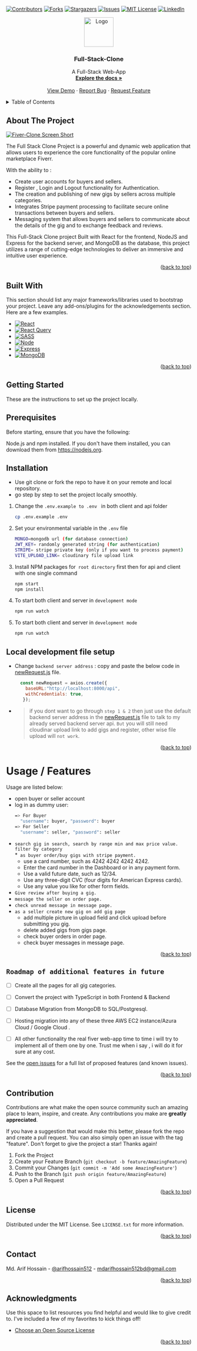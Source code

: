 <a name="readme-top"></a>

[![Contributors][contributors-shield]][contributors-url]
[![Forks][forks-shield]][forks-url]
[![Stargazers][stars-shield]][stars-url]
[![Issues][issues-shield]][issues-url]
[![MIT License][license-shield]][license-url]
[![LinkedIn][linkedin-shield]][linkedin-url]

<!-- PROJECT LOGO -->

<div align="center">
  <a href="https://github.com/arifhossain512/Full-Stack-Clone">
    <img src="./client/public/img/fullStackLogo.jpg" alt="Logo" width="80" height="80">
  </a>
   <h3 align="center">Full-Stack-Clone</h3>
   <p align="center">
    A Full-Stack Web-App  
    <br />
    <a href="https://github.com/arifhossain512/Full-Stack-Clone"><strong>Explore the docs »</strong></a>
    <br />
    <br />
    <a href="https://github.com/arifhossain512/Full-Stack-Clone">View Demo</a>
    ·
    <a href="https://github.com/arifhossain512/Full-Stack-Clone/issues">Report Bug</a>
    ·
    <a href="https://github.com/arifhossain512/Full-Stack-Clone/issues">Request Feature</a>
  </p>
</div>


<!-- TABLE OF CONTENTS -->
<details>
  <summary>Table of Contents</summary>
  <ol>
    <li>
      <a href="#about-the-project">About The Project</a>
      <ul>
        <li><a href="#built-with">Built With</a></li>
      </ul>
    </li>
    <li>
      <a href="#getting-started">Getting Started</a>
      <ul>
        <li><a href="#prerequisites">Prerequisites</a></li>
        <li><a href="#installation">Installation</a></li>
      </ul>
    </li>
    <li><a href="#usage--features">Usage / Features</a></li>
    <li><a href="#local-development-file-setup">Local Development & File setup</a></li>
    <li><a href="#contribution">Contribution</a></li>
    <li><a href="#license">License</a></li>
    <li><a href="#contact">Contact</a></li>
    <li><a href="#acknowledgments">Acknowledgments</a></li>
  </ol>
</details>



<!-- ABOUT THE PROJECT -->
## About The Project

[![Fiver-Clone Screen Short][product-screenshot]](https://fiverr-clone-tzhc.onrender.com/)

The Full Stack Clone Project is a powerful and dynamic web application that allows users to experience the core functionality of the popular online marketplace Fiverr.

 With the ability to :

* Create user accounts for buyers and sellers.
* Register , Login and Logout functionality for Authentication.
* The creation and publishing of new gigs by sellers across multiple categories. 
* Integrates Stripe payment processing to facilitate secure online transactions between buyers and sellers.
* Messaging system that allows buyers and sellers to communicate about the details of the gig and to exchange feedback and reviews.

 This Full-Stack Clone project  Built with React for the frontend, NodeJS and Express for the backend server, and MongoDB as the database, this project utilizes a range of cutting-edge technologies to deliver an immersive and intuitive user experience.

<p align="right">(<a href="#readme-top">back to top</a>)</p>



## Built With

This section should list any major frameworks/libraries used to bootstrap your project. Leave any add-ons/plugins for the acknowledgements section. Here are a few examples.


* [![React][React.js]][React-url]
* [![React Query][React-Query]][React-Query-url]
* [![SASS][SASS]][SASS-url]
* [![Node][Node.js]][Node-url]
* [![Express][Express.js]][Express-url]
* [![MongoDB][MongoDB]][MongoDB-url]



<p align="right">(<a href="#readme-top">back to top</a>)</p>



<!-- GETTING STARTED -->
## Getting Started

These are the instructions to set up the project locally.

## Prerequisites

Before starting, ensure that you have the following:

Node.js and npm installed. If you don't have them installed, you can download them from https://nodejs.org.


## Installation

* Use git clone or fork the repo to have it on  your remote and local repository.
* go step by step to set the project locally smoothly.
1. Change the `.env.example to .env ` in both client and api folder
    ```sh
    cp .env.example .env
    ```
2. Set your environmental variable in the `.env` file
    ```sh
    MONGO=mongodb url (for database connection)
    JWT_KEY= randomly generated string (for authentication)
    STRIPE= stripe private key (only if you want to process payment)
    VITE_UPLOAD_LINK= cloudinary file upload link
    ```
    
3. Install NPM packages for` root directory` first then for api and client with one single command
   ```sh
   npm start
   npm install
   ```
4. To start both client and server in `development mode`
   ```sh
   npm run watch
   ```
5. To start both client and server in `development mode`
   ```sh
   npm run watch
   ```

## Local development file setup
* Change `backend server address` : copy and paste the below code in [newRequest.js](https://github.com/arifhossain512/Full-Stack-Clone/blob/main/client/src/utils/newRequest.js) file.

  ```js
    const newRequest = axios.create({
      baseURL:"http://localhost:8000/api",
      withCredentials: true,
     });
  ```
- > if you dont want to go through ` step 1 & 2 ` then just use the default backend server address in the [newRequest.js](https://github.com/arifhossain512/Full-Stack-Clone/blob/main/client/src/utils/newRequest.js) file to talk to my already served backend server api. `But` you will still need cloudinar upload link to add gigs and register, other wise file upload will `not work`.
<p align="right">(<a href="#readme-top">back to top</a>)</p>



<!-- USAGE EXAMPLES -->
# Usage / Features
Usage are listed below:

* open buyer or seller account 
* log in as dummy user: 
    ```sh
    => For Buyer
      "username": buyer, "password": buyer
    => For Seller
      "username": seller, "password": seller
    ```
* `search gig in search, search by range min and max price value. filter by category`  
*` as buyer order/buy gigs with stripe payment.`
  + use a card number, such as 4242 4242 4242 4242.
  +  Enter the card number in the Dashboard or in any payment form.
  + Use a valid future date, such as 12/34.
  + Use any three-digit CVC (four digits for American Express cards).
  + Use any value you like for other form fields. 
*  `Give review after buying a gig.`
* `message the seller on order page.`
* `check unread message in message page.`
* `as a seller create new gig on add gig page`
  + add multiple picture in upload field and click upload before submitting you gig.
  + delete added gigs from gigs page.
  + check buyer orders in order page.
  + check buyer messages in message page.


<!-- _For more examples, please refer to the [Documentation](https://example.com)_ -->

<p align="right">(<a href="#readme-top">back to top</a>)</p>



<!-- ROADMAP -->
## `Roadmap of additional features in future`

- [ ] Create all the pages  for all  gig categories.
- [ ] Convert the project with TypeScript in both Frontend & Backend
- [ ] Database Migration from MongoDB to SQL/Postgresql.
- [ ] Hosting migration into any of these three  AWS EC2 instance/Azura Cloud / Google Cloud .
- [ ]  All other functionality the real fiver web-app time to time i will try to implement all of them one by one. Trust me when i say , i will do it for sure at any cost. 
    

See the [open issues](https://github.com/othneildrew/Best-README-Template/issues) for a full list of proposed features (and known issues).

<p align="right">(<a href="#readme-top">back to top</a>)</p>



<!-- CONTRIBUTING -->
## Contribution

Contributions are what make the open source community such an amazing place to learn, inspire, and create. Any contributions you make are **greatly appreciated**.

If you have a suggestion that would make this better, please fork the repo and create a pull request. You can also simply open an issue with the tag "feature".
Don't forget to give the project a star! Thanks again!

1. Fork the Project
2. Create your Feature Branch (`git checkout -b feature/AmazingFeature`)
3. Commit your Changes (`git commit -m 'Add some AmazingFeature'`)
4. Push to the Branch (`git push origin feature/AmazingFeature`)
5. Open a Pull Request

<p align="right">(<a href="#readme-top">back to top</a>)</p>



<!-- LICENSE -->
## License

Distributed under the MIT License. See `LICENSE.txt` for more information.

<p align="right">(<a href="#readme-top">back to top</a>)</p>



<!-- CONTACT -->
## Contact

Md. Arif Hossain - [@arifhossain512](https://twitter.com/arifhossain512) - mdarifhossain512bd@gmail.com

<!-- Project Link: [https://github.com/your_username/repo_name](https://github.com/your_username/repo_name) -->

<p align="right">(<a href="#readme-top">back to top</a>)</p>



<!-- ACKNOWLEDGMENTS -->
## Acknowledgments

Use this space to list resources you find helpful and would like to give credit to. I've included a few of my favorites to kick things off!

* [Choose an Open Source License](https://choosealicense.com)


<p align="right">(<a href="#readme-top">back to top</a>)</p>



<!-- MARKDOWN LINKS  -->

<!-- & IMAGES -->
[product-screenshot]: ./client/public/img/fiverrClone.png

<!-- GITHUB URLS -->
[linkedin-url]: https://linkedin.com/in/arifhossain512
[license-url]: https://github.com/arifhossain512/Full-Stack-Clone/blob/master/LICENSE.txt
[contributors-url]: https://github.com/arifhossain512/Full-Stack-Clone/graphs/contributors
[forks-url]: https://github.com/arifhossain512/Full-Stack-Clone/network/members
[stars-url]: https://github.com/arifhossain512/Full-Stack-Clone/stargazers
[issues-url]: https://github.com/arifhossain512/Full-Stack-Clone/issues

<!-- BADGES -->

 [contributors-shield]: https://img.shields.io/github/contributors/arifhossain512/Full-Stack-Clone.svg?style=for-the-badge
[forks-shield]: https://img.shields.io/github/forks/arifhossain512/Full-Stack-Clone.svg?style=for-the-badge

[stars-shield]: https://img.shields.io/github/stars/arifhossain512/Full-Stack-Clone.svg?style=for-the-badge

[issues-shield]: https://img.shields.io/github/issues/arifhossain512/Full-Stack-Clone.svg?style=for-the-badge

[license-shield]: https://img.shields.io/github/license/arifhossain512/Full-Stack-Clone.svg?style=for-the-badge

[linkedin-shield]: https://img.shields.io/badge/-LinkedIn-black.svg?style=for-the-badge&logo=linkedin&colorB=555

[Next.js]: https://img.shields.io/badge/next.js-000000?style=for-the-badge&logo=nextdotjs&logoColor=white

<!-- BADGES FOR  TECH STACK -->
[React.js]: https://img.shields.io/badge/React-20232A?style=for-the-badge&logo=react&logoColor=61DAFB
[React-Query]:https://img.shields.io/badge/-React%20Query-20232A?style=for-the-badge&logo=react%20query&logoColor=1572B6
[SASS]:https://img.shields.io/badge/SASS-20232A?style=for-the-badge&logo=SASS&logoColor=1572B6
[Node.js]:https://img.shields.io/badge/Node.js-20232A?style=for-the-badge&logo=node.js
[Express.js]:https://img.shields.io/badge/Express.js-20232A?style=for-the-badge&logo=Express&logoColor=1572B6
[MongoDB]:https://img.shields.io/badge/-MongoDB-20232A?style=for-the-badge&logo=mongodb
[Vue.js]: https://img.shields.io/badge/Vue.js-35495E?style=for-the-badge&logo=vuedotjs&logoColor=4FC08D
[Angular.io]: https://img.shields.io/badge/Angular-DD0031?style=for-the-badge&logo=angular&logoColor=white
[Svelte.dev]: https://img.shields.io/badge/Svelte-4A4A55?style=for-the-badge&logo=svelte&logoColor=FF3E00
[Laravel.com]: https://img.shields.io/badge/Laravel-FF2D20?style=for-the-badge&logo=laravel&logoColor=white
[Bootstrap.com]: https://img.shields.io/badge/Bootstrap-563D7C?style=for-the-badge&logo=bootstrap&logoColor=white
[JQuery.com]: https://img.shields.io/badge/jQuery-0769AD?style=for-the-badge&logo=jquery&logoColor=white

<!-- BADGES URL -->

[Next-url]: https://nextjs.org/
[React-url]: https://reactjs.org/
[React-Query-url]: https://tanstack.com/
[SASS-url]: https://sass-lang.com/


[Node-url]: https://nodejs.org/

[Express-url]: https://expressjs.com/

[MongoDB-url]: https://www.mongodb.com/
[Vue-url]: https://vuejs.org/

[Angular-url]: https://angular.io/

[Svelte-url]: https://svelte.dev/

[Laravel-url]: https://laravel.com

[Bootstrap-url]: https://getbootstrap.com

[JQuery-url]: https://jquery.com
